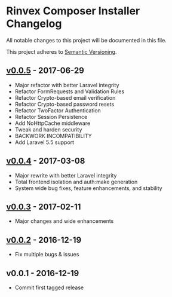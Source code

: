 # Rinvex Composer Installer Changelog

All notable changes to this project will be documented in this file.

This project adheres to [Semantic Versioning](CONTRIBUTING.md).


## [v0.0.5] - 2017-06-29
- Major refactor with better Laravel integrity
- Refactor FormRequests and Validation Rules
- Refactor Crypto-based email verification
- Refactor Crypto-based password resets
- Refactor TwoFactor Authentication
- Refactor Session Persistence
- Add NoHttpCache middleware
- Tweak and harden security
- BACKWORK INCOMPATIBILITY
- Add Laravel 5.5 support

## [v0.0.4] - 2017-03-08
- Major rewrite with better Laravel integrity
- Total frontend isolation and auth:make generation
- System wide bug fixes, feature enhancements, and stability

## [v0.0.3] - 2017-02-11
- Major changes and wide enhancements

## [v0.0.2] - 2016-12-19
- Fix multiple bugs & issues

## v0.0.1 - 2016-12-19
- Commit first tagged release

[v0.0.5]: https://github.com/rinvex/fort/compare/v0.0.4...v0.0.5
[v0.0.4]: https://github.com/rinvex/fort/compare/v0.0.3...v0.0.4
[v0.0.3]: https://github.com/rinvex/fort/compare/v0.0.2...v0.0.3
[v0.0.2]: https://github.com/rinvex/fort/compare/v0.0.1...v0.0.2
